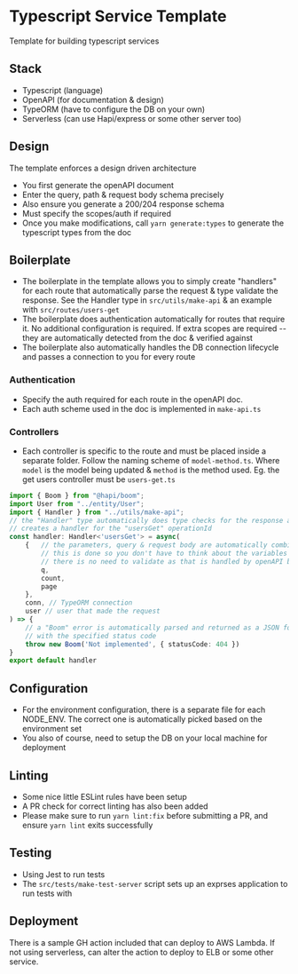 # Typescript Service Template

Template for building typescript services

## Stack
- Typescript (language)
- OpenAPI (for documentation & design)
- TypeORM (have to configure the DB on your own)
- Serverless (can use Hapi/express or some other server too)

## Design

The template enforces a design driven architecture

- You first generate the openAPI document
- Enter the query, path & request body schema precisely
- Also ensure you generate a 200/204 response schema
- Must specify the scopes/auth if required
- Once you make modifications, call `yarn generate:types` to generate the typescript types from the doc

## Boilerplate
- The boilerplate in the template allows you to simply create "handlers" for each route that automatically parse the request & type validate the response. See the Handler type in `src/utils/make-api` & an example with `src/routes/users-get`
- The boilerplate does authentication automatically for routes that require it. No additional configuration is required. If extra scopes are required -- they are automatically detected from the doc & verified against
- The boilerplate also automatically handles the DB connection lifecycle and passes a connection to you for every route

### Authentication
- Specify the auth required for each route in the openAPI doc.
- Each auth scheme used in the doc is implemented in `make-api.ts`

### Controllers
- Each controller is specific to the route and must be placed inside a separate folder. Follow the naming scheme of `model-method.ts`. Where `model` is the model being updated & `method` is the method used. Eg. the get users controller must be `users-get.ts` 

``` ts
import { Boom } from "@hapi/boom";
import User from "../entity/User";
import { Handler } from "../utils/make-api";
// the "Handler" type automatically does type checks for the response as well
// creates a handler for the "usersGet" operationId
const handler: Handler<'usersGet'> = async(
    { 	// the parameters, query & request body are automatically combined into a single object
		// this is done so you don't have to think about the variables
		// there is no need to validate as that is handled by openAPI backend
        q,
        count,
        page
    }, 
	conn, // TypeORM connection
    user // user that made the request
) => {
    // a "Boom" error is automatically parsed and returned as a JSON formatted error response
    // with the specified status code
    throw new Boom('Not implemented', { statusCode: 404 })
}
export default handler
```

## Configuration
- For the environment configuration, there is a separate file for each NODE_ENV. The correct one is automatically picked based on the environment set
- You also of course, need to setup the DB on your local machine for deployment

## Linting
- Some nice little ESLint rules have been setup
- A PR check for correct linting has also been added
- Please make sure to run `yarn lint:fix` before submitting a PR, and ensure `yarn lint` exits successfully

## Testing
- Using Jest to run tests
- The `src/tests/make-test-server` script sets up an exprses application to run tests with

## Deployment
There is a sample GH action included that can deploy to AWS Lambda. If not using serverless, can alter the action to deploy to ELB or some other service.